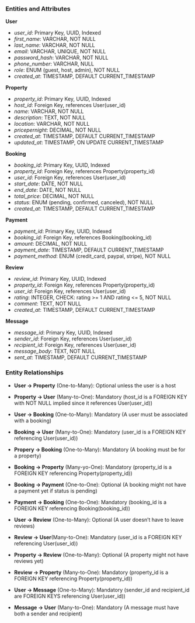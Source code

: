 ### Entities and Attributes
**User**
- *user_id*: Primary Key, UUID, Indexed
- *first_name*: VARCHAR, NOT NULL
- *last_name*: VARCHAR, NOT NULL
- *email*: VARCHAR, UNIQUE, NOT NULL
- *password_hash*: VARCHAR, NOT NULL
- *phone_number*: VARCHAR, NULL
- *role*: ENUM (guest, host, admin), NOT NULL
- *created_at*: TIMESTAMP, DEFAULT CURRENT_TIMESTAMP

**Property**
- *property_id*: Primary Key, UUID, Indexed
- *host_id*: Foreign Key, references User(user_id)
- *name*: VARCHAR, NOT NULL
- *description*: TEXT, NOT NULL
- *location*: VARCHAR, NOT NULL
- *pricepernight*: DECIMAL, NOT NULL
- *created_at*: TIMESTAMP, DEFAULT CURRENT_TIMESTAMP
- *updated_at*: TIMESTAMP, ON UPDATE CURRENT_TIMESTAMP

**Booking**
- *booking_id*: Primary Key, UUID, Indexed
- *property_id*: Foreign Key, references Property(property_id)
- *user_id*: Foreign Key, references User(user_id)
- *start_date*: DATE, NOT NULL
- *end_date*: DATE, NOT NULL
- *total_price*: DECIMAL, NOT NULL
- *status*: ENUM (pending, confirmed, canceled), NOT NULL
- *created_at*: TIMESTAMP, DEFAULT CURRENT_TIMESTAMP

**Payment**
- *payment_id*: Primary Key, UUID, Indexed
- *booking_id*: Foreign Key, references Booking(booking_id)
- *amount*: DECIMAL, NOT NULL
- *payment_date*: TIMESTAMP, DEFAULT CURRENT_TIMESTAMP
- *payment_method*: ENUM (credit_card, paypal, stripe), NOT NULL

**Review**
- *review_id*: Primary Key, UUID, Indexed
- *property_id*: Foreign Key, references Property(property_id)
- *user_id*: Foreign Key, references User(user_id)
- *rating*: INTEGER, CHECK: rating >= 1 AND rating <= 5, NOT NULL
- *comment*: TEXT, NOT NULL
- *created_at*: TIMESTAMP, DEFAULT CURRENT_TIMESTAMP

**Message**
- *message_id*: Primary Key, UUID, Indexed
- *sender_id*: Foreign Key, references User(user_id)
- *recipient_id*: Foreign Key, references User(user_id)
- *message_body*: TEXT, NOT NULL
- *sent_at*: TIMESTAMP, DEFAULT CURRENT_TIMESTAMP


### Entity Relationships
- **User -> Property** (One-to-Many): Optional unless the user is a host
- **Property -> User** (Many-to-One): Mandatory (host_id is a FOREIGN KEY with NOT NULL implied since it references User(user_id))

- **User -> Booking** (One-to-Many): Mandatory (A user must be associated with a booking)
- **Booking -> User** (Many-to-One): Mandatory (user_id is a FOREIGN KEY referencing User(user_id))

- **Propery -> Booking** (One-to-Many): Mandatory (A booking must be for a property)
- **Booking -> Property** (Many-yo-One): Mandatory (property_id is a FOREIGN KEY referencing Property(property_id))


- **Booking -> Payment** (One-to-One): Optional (A booking might not have a payment yet if status is pending)
- **Payment -> Booking** (One-to-One): Mandatory (booking_id is a FOREIGN KEY referencing Booking(booking_id))

- **User -> Review** (One-to-Many): Optional (A user doesn’t have to leave reviews)
- **Review -> User**(Many-to-One): Mandatory (user_id is a FOREIGN KEY referencing User(user_id))

- **Property -> Review** (One-to-Many): Optional (A property might not have reviews yet)
- **Review -> Property** (Many-to-One): Mandatory (property_id is a FOREIGN KEY referencing Property(property_id))

- **User  -> Message** (One-to-Many): Mandatory (sender_id and recipient_id are FOREIGN KEYS referencing User(user_id))
- **Message -> User** (Many-to-One): Mandatory (A message must have both a sender and recipient)